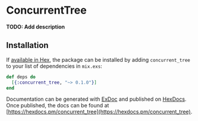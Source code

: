 # ConcurrentTree

**TODO: Add description**

## Installation

If [available in Hex](https://hex.pm/docs/publish), the package can be installed
by adding `concurrent_tree` to your list of dependencies in `mix.exs`:

```elixir
def deps do
  [{:concurrent_tree, "~> 0.1.0"}]
end
```

Documentation can be generated with [ExDoc](https://github.com/elixir-lang/ex_doc)
and published on [HexDocs](https://hexdocs.pm). Once published, the docs can
be found at [https://hexdocs.pm/concurrent_tree](https://hexdocs.pm/concurrent_tree).

